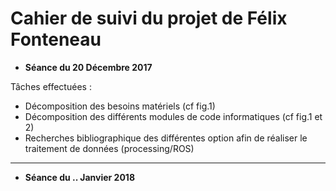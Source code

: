 # Cahier de suivi du projet de Félix Fonteneau


- **Séance du 20 Décembre 2017**

Tâches effectuées :
- Décomposition des besoins matériels (cf fig.1)
- Décomposition des différents modules de code informatiques (cf fig.1 et 2)
- Recherches bibliographique des différentes option afin de réaliser le traitement de données (processing/ROS) 
***

- **Séance du .. Janvier 2018**

